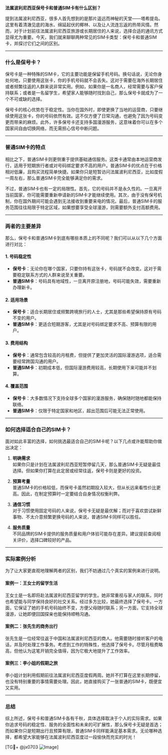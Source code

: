 **法属波利尼西亚保号卡和普通SIM卡有什么区别？**

提到法属波利尼西亚，很多人首先想到的是那片遥远而神秘的天堂——塔希提岛。这里有着清澈见底的海水、绵延起伏的椰林、以及让人流连忘返的热带风情。然而，对于计划前往法属波利尼西亚旅游或长期居住的人来说，选择合适的通讯方式显得尤为重要。今天，我们就来聊聊两种常见的SIM卡类型：保号卡和普通SIM卡，并探讨它们之间的区别。

---

### 什么是保号卡？

保号卡是一种特殊的SIM卡，它的主要功能是保留手机号码。换句话说，无论你身处何地，只要使用这张卡，你的手机号码就不会丢失。这对于需要在海外长期居住或者频繁往返的人群来说非常实用。例如，如果你是一名商人，经常需要与客户保持联系；或者是一名留学生，希望家人能够随时找到自己，那么保号卡就成为了一个不可或缺的选择。

保号卡的核心优势在于稳定性。当你在国外时，即使更换了当地的运营商，只要继续使用这张卡，你的号码依然有效。这不仅方便了日常沟通，也避免了因为号码变更而带来的麻烦。此外，许多保号卡还支持多国漫游服务，这意味着你可以在多个国家间自由切换网络，而无需担心信号中断问题。

---

### 普通SIM卡的特点

相比之下，普通SIM卡则更侧重于提供基础通信服务。这类卡通常由本地运营商发行，适用于短期旅行者或对号码绑定要求不高的用户。普通SIM卡的优点在于价格相对低廉，且购买流程简单快捷。如果你只是短暂访问法属波利尼西亚，比如度假一周左右，那么普通SIM卡完全能够满足你的需求。

不过，普通SIM卡也有一定的局限性。首先，它的号码并不是永久性的。一旦离开当前国家，你可能需要重新申请新的SIM卡才能继续使用。其次，由于没有保号机制，你在国外期间可能会遇到无法接收到重要来电的情况。最后，普通SIM卡的服务范围往往局限于特定区域，如果想要享受全球漫游，则需要额外支付高额费用。

---

### 两者的主要差异

那么，保号卡和普通SIM卡到底有哪些本质上的不同呢？我们可以从以下几个方面进行对比：

#### 1. **号码稳定性**
   - **保号卡**：无论你在哪个国家，只要你持有这张卡，号码就不会改变。这对于需要稳定联系方式的人群来说至关重要。
   - **普通SIM卡**：号码具有地域性，一旦离开原注册地，号码可能失效，需要重新办理新卡。

#### 2. **适用场景**
   - **保号卡**：适合长期居住或频繁跨境旅行的人士，尤其是那些希望保持原有号码不变的用户。
   - **普通SIM卡**：更适合短期游客，尤其是对号码绑定要求不高、预算有限的用户。

#### 3. **费用结构**
   - **保号卡**：通常包含较高的月租费，但提供了更加灵活的国际漫游选项，适合需要经常跨国沟通的用户。
   - **普通SIM卡**：初期成本低，但国际漫游费用较高，长期使用下来可能并不划算。

#### 4. **覆盖范围**
   - **保号卡**：大多数情况下支持全球多个国家的漫游服务，确保随时随地都能保持联络。
   - **普通SIM卡**：仅限于特定国家和地区，超出范围后可能无法正常使用。

---

### 如何选择适合自己的SIM卡？

面对如此丰富的选择，如何挑选最适合自己的SIM卡呢？以下几点或许能帮助你做出决定：

1. **明确需求**  
   如果你只是计划在法属波利尼西亚短暂停留几天，那么普通SIM卡无疑是最佳选择。但如果你打算在此定居或经常往返，保号卡则是更好的投资。

2. **预算考量**  
   普通SIM卡的价格较低，而保号卡虽然初期投入较大，但从长远来看性价比更高。因此，在制定预算时一定要结合自身情况权衡利弊。

3. **通信习惯**  
   对于习惯使用固定号码的人来说，保号卡无疑是最优解；而对于喜欢尝试新鲜事物、不太介意频繁更换号码的人来说，普通SIM卡同样可以胜任。

4. **服务质量**  
   不同品牌的SIM卡提供的服务质量和用户体验可能存在差异。建议提前查阅相关评价，选择口碑较好的产品。

---

### 实际案例分析

为了让大家更直观地理解两者的区别，我们不妨通过几个真实的案例来进行说明。

#### 案例一：王女士的留学生活
王女士是一名即将赴法属波利尼西亚留学的学生。她非常重视与家人的联系，同时也希望能与同学保持良好的社交关系。经过多方比较，她最终选择了保号卡。一方面，它保证了她的手机号码始终不变，方便父母随时联系；另一方面，它支持全球漫游，让她即便回国探亲也能保持顺畅沟通。

#### 案例二：张先生的商务出行
张先生是一位经常往返于中国和法属波利尼西亚的商人。他需要随时接听客户的电话，并及时处理工作事务。考虑到工作的特殊性，他选择了保号卡。尽管月租费略高，但他认为这笔开销完全值得，因为它极大地提升了工作效率。

#### 案例三：李小姐的假期之旅
李小姐计划利用假期前往法属波利尼西亚度假两周。她并不打算在这里长期停留，也没有特别重要的事情需要处理。因此，她直接购买了一张普通的SIM卡，既便宜又实用。

---

### 总结

综上所述，保号卡和普通SIM卡各有千秋，具体选择取决于个人的实际需求。如果你追求号码的稳定性、服务的全面性和未来的可扩展性，那么保号卡无疑是首选；而如果你只是短期出行且预算有限，普通SIM卡同样能满足基本需求。无论哪种选择，都希望大家能够在法属波利尼西亚度过一段愉快而充实的时光！

[TG💪+ @jx0703 ![Image](https://github.com/user-attachments/assets/dbca1d08-cadb-493c-b0ec-ad6f7a83f270)]